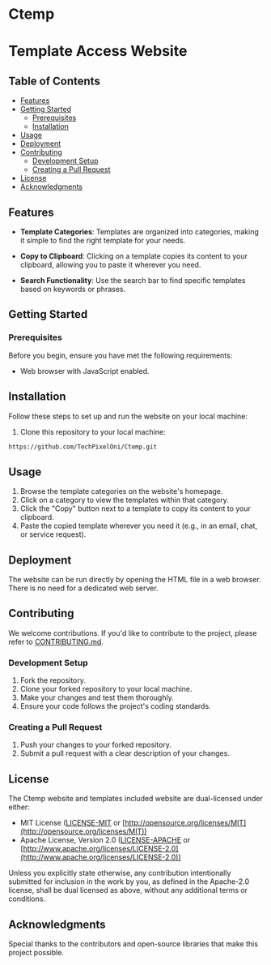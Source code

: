 # Ctemp

# Template Access Website

## Table of Contents

- [Features](#features)
- [Getting Started](#getting-started)
  - [Prerequisites](#prerequisites)
  - [Installation](#installation)
- [Usage](#usage)
- [Deployment](#deployment)
- [Contributing](#contributing)
  - [Development Setup](#development-setup)
  - [Creating a Pull Request](#creating-a-pull-request)
- [License](#license)
- [Acknowledgments](#acknowledgments)

## Features

- **Template Categories**: Templates are organized into categories, making it simple to find the right template for your needs.

- **Copy to Clipboard**: Clicking on a template copies its content to your clipboard, allowing you to paste it wherever you need.

- **Search Functionality**: Use the search bar to find specific templates based on keywords or phrases.

## Getting Started

### Prerequisites

Before you begin, ensure you have met the following requirements:

- Web browser with JavaScript enabled.

## Installation

Follow these steps to set up and run the website on your local machine:

1. Clone this repository to your local machine:

```bash
https://github.com/TechPixelOni/Ctemp.git
```

## Usage

1. Browse the template categories on the website's homepage.
2. Click on a category to view the templates within that category.
3. Click the "Copy" button next to a template to copy its content to your clipboard.
4. Paste the copied template wherever you need it (e.g., in an email, chat, or service request).

## Deployment

The website can be run directly by opening the HTML file in a web browser. There is no need for a dedicated web server.

## Contributing

We welcome contributions. If you'd like to contribute to the project, please refer to [CONTRIBUTING.md](./CONTRIBUTING.md).

### Development Setup

1. Fork the repository.
2. Clone your forked repository to your local machine.
3. Make your changes and test them thoroughly.
4. Ensure your code follows the project's coding standards.

### Creating a Pull Request

1. Push your changes to your forked repository.
2. Submit a pull request with a clear description of your changes.

## License

The Ctemp website and templates included website are dual-licensed under either:

- MIT License ([LICENSE-MIT](docs/LICENSE-MIT) or [http://opensource.org/licenses/MIT](http://opensource.org/licenses/MIT))
- Apache License, Version 2.0 ([LICENSE-APACHE](docs/LICENSE-APACHE) or [http://www.apache.org/licenses/LICENSE-2.0](http://www.apache.org/licenses/LICENSE-2.0))

Unless you explicitly state otherwise, any contribution intentionally submitted
for inclusion in the work by you, as defined in the Apache-2.0 license, shall be dual licensed as above, without any
additional terms or conditions.

## Acknowledgments

Special thanks to the contributors and open-source libraries that make this project possible.
